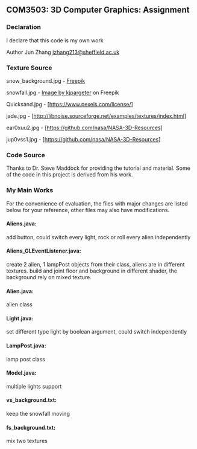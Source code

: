 ## COM3503: 3D Computer Graphics: Assignment

### Declaration
 I declare that this code is my own work 
 
 Author Jun Zhang jzhang213@sheffield.ac.uk 

### Texture Source
snow_background.jpg - 
 <a href="https://www.freepik.com/free-vector/watercolor-winter-landscape_33137531.htm#query=snow%20anime&position=3&from_view=keyword&track=ais&uuid=9c133cc0-f68a-49c3-88cb-e6fb4c592d30#position=3&query=snow%20anime">Freepik</a>

snowfall.jpg - 
<a href="https://www.freepik.com/free-vector/christmas-snowy-background_3236043.htm#query=snow%20effect&from_query=snoweffect&position=3&from_view=search&track=sph&uuid=1fb19e8f-1582-43b3-851f-cb61266b3f04">Image by kjpargeter</a> on Freepik

Quicksand.jpg - [https://www.pexels.com/license/]

jade.jpg - [http://libnoise.sourceforge.net/examples/textures/index.html]

ear0xuu2.jpg - [https://github.com/nasa/NASA-3D-Resources]

jup0vss1.jpg - [https://github.com/nasa/NASA-3D-Resources]

### Code Source
Thanks to Dr. Steve Maddock for providing the tutorial and material. Some of the code in this project is derived from his work.

### My Main Works
For the convenience of evaluation, the files with major changes are listed below for your reference, other files may also have modifications.

#### Aliens.java: 
add button, could switch every light, rock or roll every alien independently

#### Aliens_GLEventListener.java: 
create 2 alien, 1 lampPost objects from their class, 
aliens are in different textures.
build and joint floor and background in different shader,
the background rely on mixed texture.

#### Alien.java: 
alien class

#### Light.java: 
set different type light by boolean argument, could switch independently

#### LampPost.java:
lamp post class

#### Model.java: 
multiple lights support

#### vs_background.txt: 
keep the snowfall moving

#### fs_background.txt: 
mix two textures 
